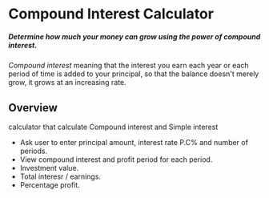 #  Compound Interest Calculator
##### Determine how much your money can grow using the power of compound interest.

*Compound interest* meaning that the interest you earn each year or each period of time is added to your principal, so that the balance doesn't merely grow, it grows at an increasing rate.



## Overview

calculator that calculate Compound interest and Simple interest

- Ask user to enter principal amount, interest rate P.C% and number of periods.
- View compound interest and profit period for each period.
- Investment value.
- Total interesr / earnings.
- Percentage profit.



  



